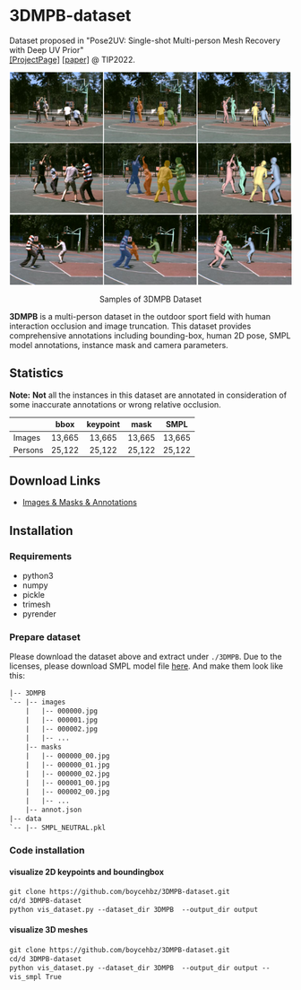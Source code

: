 # 3DMPB-dataset

Dataset proposed in "Pose2UV: Single-shot Multi-person Mesh Recovery with Deep UV Prior"  
[[ProjectPage]](https://www.yangangwang.com/papers/HBZ-Pose2UV-2022-06.html) [[paper]](https://www.yangangwang.com/papers/HBZ-pose2uv-2022-06.pdf) @ TIP2022. 

<div align="center">
<img src="docs/image.png" width="800px"/>
<p> Samples of 3DMPB Dataset</p>
</div>

**3DMPB** is a multi-person dataset in the outdoor sport field with human interaction occlusion and image truncation. This dataset provides comprehensive annotations including bounding-box, human 2D pose, SMPL model annotations, instance mask and camera parameters.


## Statistics
**Note:** **Not** all the instances in this dataset are annotated in consideration of some inaccurate annotations or wrong relative occlusion. 

|          | bbox    | keypoint   | mask  | SMPL |
| -------- | :-----: | :--------: | :----: | :-----:|
| Images   | 13,665  | 13,665     | 13,665 | 13,665 |
| Persons  | 25,122  | 25,122     | 25,122 | 25,122 |

## Download Links

- [Images & Masks & Annotations]()

## Installation
### Requirements 
* python3
* numpy
* pickle
* trimesh
* pyrender
### Prepare dataset 
Please download the dataset above and extract under `./3DMPB`. Due to the licenses, please download SMPL model file [here](https://smpl.is.tue.mpg.de/). And make them look like this:
```
|-- 3DMPB
`-- |-- images
    |   |-- 000000.jpg
    |   |-- 000001.jpg
    |   |-- 000002.jpg
    |   |-- ...
    |-- masks
    |   |-- 000000_00.jpg
    |   |-- 000000_01.jpg
    |   |-- 000000_02.jpg
    |   |-- 000001_00.jpg
    |   |-- 000002_00.jpg
    |   |-- ...
    |-- annot.json
|-- data
`-- |-- SMPL_NEUTRAL.pkl    
```
### Code installation
#### visualize 2D keypoints and boundingbox
```
git clone https://github.com/boycehbz/3DMPB-dataset.git
cd/d 3DMPB-dataset
python vis_dataset.py --dataset_dir 3DMPB  --output_dir output 
```
#### visualize 3D meshes
```
git clone https://github.com/boycehbz/3DMPB-dataset.git
cd/d 3DMPB-dataset
python vis_dataset.py --dataset_dir 3DMPB  --output_dir output --vis_smpl True
```

